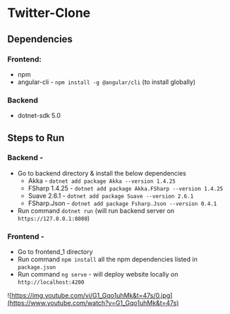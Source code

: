 # Twitter-Clone

## Dependencies
### Frontend:
- npm 
- angular-cli - `npm install -g @angular/cli` (to install globally)

### Backend
- dotnet-sdk 5.0 

## Steps to Run

### Backend -
- Go to backend directory & install the below dependencies
    - Akka - `dotnet add package Akka --version 1.4.25`
    - FSharp 1.4.25 - `dotnet add package Akka.FSharp --version 1.4.25`
    - Suave 2.6.1 - `dotnet add package Suave --version 2.6.1`
    - FSharp.Json - `dotnet add package Fsharp.Json --version 0.4.1`
- Run command `dotnet run` (will run backend server on `https://127.0.0.1:8080`)

### Frontend -
- Go to frontend_1 directory
- Run command  `npm install` all the npm dependencies listed in `package.json`
- Run command `ng serve` - will deploy website locally on `http://localhost:4200` 






![https://img.youtube.com/vi/G1_Gqo1uhMk&t=47s/0.jpg](https://www.youtube.com/watch?v=G1_Gqo1uhMk&t=47s)

